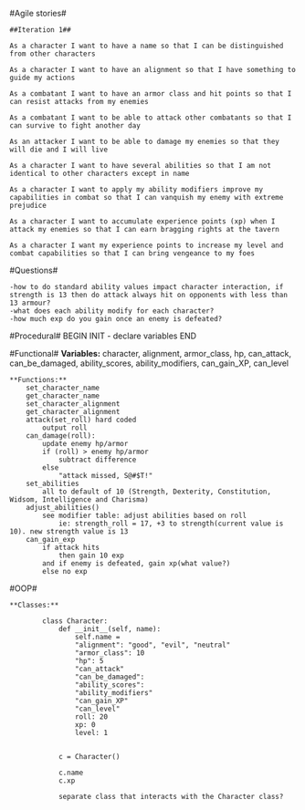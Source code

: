 #Agile stories#

    ##Iteration 1##

    As a character I want to have a name so that I can be distinguished from other characters

    As a character I want to have an alignment so that I have something to guide my actions

    As a combatant I want to have an armor class and hit points so that I can resist attacks from my enemies

    As a combatant I want to be able to attack other combatants so that I can survive to fight another day

    As an attacker I want to be able to damage my enemies so that they will die and I will live

    As a character I want to have several abilities so that I am not identical to other characters except in name

    As a character I want to apply my ability modifiers improve my capabilities in combat so that I can vanquish my enemy with extreme prejudice

    As a character I want to accumulate experience points (xp) when I attack my enemies so that I can earn bragging rights at the tavern

    As a character I want my experience points to increase my level and combat capabilities so that I can bring vengeance to my foes

#Questions#

    -how to do standard ability values impact character interaction, if strength is 13 then do attack always hit on opponents with less than 13 armour?
    -what does each ability modify for each character?
    -how much exp do you gain once an enemy is defeated?

#Procedural#
    BEGIN
    INIT - declare variables
    END

#Functional#
    **Variables:**
        character, alignment, armor_class, hp, can_attack, can_be_damaged, ability_scores, ability_modifiers, can_gain_XP, can_level 



    **Functions:**
        set_character_name
        get_character_name
        set_character_alignment
        get_character_alignment
        attack(set_roll) hard coded
            output roll
        can_damage(roll):
            update enemy hp/armor
            if (roll) > enemy hp/armor
                subtract difference
            else
                "attack missed, S@#$T!"
        set_abilities
            all to default of 10 (Strength, Dexterity, Constitution, Widsom, Intelligence and Charisma)
        adjust_abilities()
            see modifier table: adjust abilities based on roll
                ie: strength_roll = 17, +3 to strength(current value is 10). new strength value is 13
        can_gain_exp
            if attack hits
                then gain 10 exp
            and if enemy is defeated, gain xp(what value?)
            else no exp
            
        
        
            




#OOP#

    **Classes:**

            class Character:
                def __init__(self, name):
                    self.name = 
                    "alignment": "good", "evil", "neutral"
                    "armor_class": 10
                    "hp": 5
                    "can_attack"
                    "can_be_damaged":
                    "ability_scores":
                    "ability_modifiers"
                    "can_gain_XP"
                    "can_level"
                    roll: 20
                    xp: 0
                    level: 1


                c = Character()

                c.name
                c.xp

                separate class that interacts with the Character class?